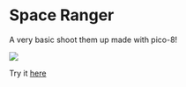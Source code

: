 # Space Ranger
A very basic shoot them up made with pico-8!

![](http://i.imgur.com/tl561Za.gif)

Try it [here](http://www.demonixis.net/games/pico-8/spaceranger.html)
